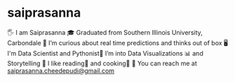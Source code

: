 # saiprasanna
🖐 I am Saiprasanna
🎓 Graduated from Southern Illinois University, Carbondale
🤔 I’m curious about real time predictions and thinks out of box
🖥 I'm Data Scientist and Pythonist🐍 
I’m into Data Visualizations 📊 and Storytelling
🤩 I like reading📖 and cooking🍲
📧 You can reach me at saiprasanna.cheedepudi@gmail.com



